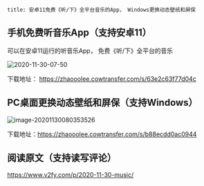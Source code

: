 ```
title: 安卓11免费《听/下》全平台音乐的App， Windows更换动态壁纸和屏保
```





## 手机免费听音乐App（支持安卓11）



可以在安卓11运行的听音乐App， 免费《听/下》全平台的音乐

![2020-11-30-07-50](https://www.v2fy.com/asset/0i/jikemiji/jikemiji-md/2020-11-30-music.assets/2020-11-30-07-50.gif)

下载地址： https://zhaooolee.cowtransfer.com/s/63e2c63f77d04c



## PC桌面更换动态壁纸和屏保（支持Windows）



![image-20201130080353526](https://www.v2fy.com/asset/0i/jikemiji/jikemiji-md/2020-11-30-music.assets/image-20201130080353526.png)



下载地址：https://zhaooolee.cowtransfer.com/s/b88ecdd0ac0944





## 阅读原文（支持读写评论）

https://www.v2fy.com/p/2020-11-30-music/